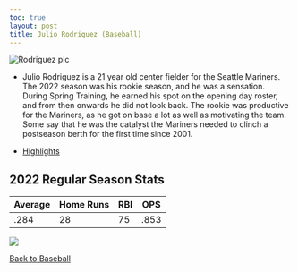 ```yaml
---
toc: true
layout: post
title: Julio Rodriguez (Baseball)
---
```


![]({{site.baseurl}}/images/jrod.png "Rodriguez pic")

- Julio Rodriguez is a 21 year old center fielder for the Seattle Mariners. The 2022 season was his rookie season, and he was a sensation. During Spring Training, he earned his spot on the opening day roster, and from then onwards he did not look back. The rookie was productive for the Mariners, as he got on base a lot as well as motivating the team. Some say that he was the catalyst the Mariners needed to clinch a postseason berth for the first time since 2001. 

- [Highlights](https://www.youtube.com/watch?v=B29wUCoXbro)

## 2022 Regular Season Stats ##

| Average | Home Runs | RBI | OPS | 
| ------- | --------- | --- | --- |
| .284 | 28 | 75 | .853 | 


![](vscode-remote://wsl%2Bubuntu/mnt/c/Users/rohan/vscode/FrontendRepository/images/jrod.png)

[Back to Baseball](https://rohanagr.github.io/FrontendRepository/Baseball/)
